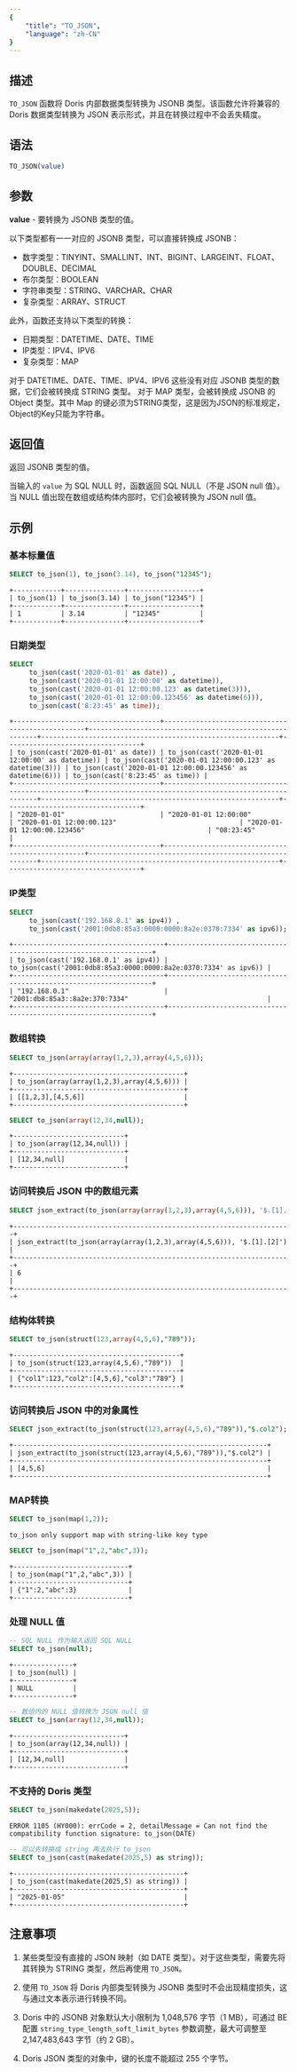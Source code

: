 ```yaml
---
{
    "title": "TO_JSON",
    "language": "zh-CN"
}
---
```


<!-- 
Licensed to the Apache Software Foundation (ASF) under one
or more contributor license agreements.  See the NOTICE file
distributed with this work for additional information
regarding copyright ownership.  The ASF licenses this file
to you under the Apache License, Version 2.0 (the
"License"); you may not use this file except in compliance
with the License.  You may obtain a copy of the License at

  http://www.apache.org/licenses/LICENSE-2.0

Unless required by applicable law or agreed to in writing,
software distributed under the License is distributed on an
"AS IS" BASIS, WITHOUT WARRANTIES OR CONDITIONS OF ANY
KIND, either express or implied.  See the License for the
specific language governing permissions and limitations
under the License.
-->

## 描述

`TO_JSON` 函数将 Doris 内部数据类型转换为 JSONB 类型。该函数允许将兼容的 Doris 数据类型转换为 JSON 表示形式，并且在转换过程中不会丢失精度。

## 语法

```sql
TO_JSON(value)
```

## 参数

**value** - 要转换为 JSONB 类型的值。

以下类型都有一一对应的 JSONB 类型，可以直接转换成 JSONB：
- 数字类型：TINYINT、SMALLINT、INT、BIGINT、LARGEINT、FLOAT、DOUBLE、DECIMAL
- 布尔类型：BOOLEAN
- 字符串类型：STRING、VARCHAR、CHAR
- 复杂类型：ARRAY、STRUCT

此外，函数还支持以下类型的转换：
- 日期类型：DATETIME、DATE、TIME
- IP类型：IPV4、IPV6
- 复杂类型：MAP

对于 DATETIME、DATE、TIME、IPV4、IPV6 这些没有对应 JSONB 类型的数据，它们会被转换成 STRING 类型。
对于 MAP 类型，会被转换成 JSONB 的 Object 类型。其中 Map 的键必须为STRING类型，这是因为JSON的标准规定，Object的Key只能为字符串。

## 返回值

返回 JSONB 类型的值。

当输入的 `value` 为 SQL NULL 时，函数返回 SQL NULL（不是 JSON null 值）。当 NULL 值出现在数组或结构体内部时，它们会被转换为 JSON null 值。

## 示例

### 基本标量值

```sql
SELECT to_json(1), to_json(3.14), to_json("12345");
```

```text
+------------+---------------+------------------+
| to_json(1) | to_json(3.14) | to_json("12345") |
+------------+---------------+------------------+
| 1          | 3.14          | "12345"          |
+------------+---------------+------------------+
```

### 日期类型

```sql
SELECT 
     to_json(cast('2020-01-01' as date)) , 
     to_json(cast('2020-01-01 12:00:00' as datetime)),
     to_json(cast('2020-01-01 12:00:00.123' as datetime(3))),
     to_json(cast('2020-01-01 12:00:00.123456' as datetime(6))),
     to_json(cast('8:23:45' as time));
```

```text
+-------------------------------------+--------------------------------------------------+---------------------------------------------------------+------------------------------------------------------------+----------------------------------+
| to_json(cast('2020-01-01' as date)) | to_json(cast('2020-01-01 12:00:00' as datetime)) | to_json(cast('2020-01-01 12:00:00.123' as datetime(3))) | to_json(cast('2020-01-01 12:00:00.123456' as datetime(6))) | to_json(cast('8:23:45' as time)) |
+-------------------------------------+--------------------------------------------------+---------------------------------------------------------+------------------------------------------------------------+----------------------------------+
| "2020-01-01"                        | "2020-01-01 12:00:00"                            | "2020-01-01 12:00:00.123"                               | "2020-01-01 12:00:00.123456"                               | "08:23:45"                       |
+-------------------------------------+--------------------------------------------------+---------------------------------------------------------+------------------------------------------------------------+----------------------------------+
```


### IP类型

```sql
SELECT 
     to_json(cast('192.168.0.1' as ipv4)) , 
     to_json(cast('2001:0db8:85a3:0000:0000:8a2e:0370:7334' as ipv6));
```

```text
+--------------------------------------+------------------------------------------------------------------+
| to_json(cast('192.168.0.1' as ipv4)) | to_json(cast('2001:0db8:85a3:0000:0000:8a2e:0370:7334' as ipv6)) |
+--------------------------------------+------------------------------------------------------------------+
| "192.168.0.1"                        | "2001:db8:85a3::8a2e:370:7334"                                   |
+--------------------------------------+------------------------------------------------------------------+
```

### 数组转换

```sql
SELECT to_json(array(array(1,2,3),array(4,5,6)));
```

```text
+-------------------------------------------+
| to_json(array(array(1,2,3),array(4,5,6))) |
+-------------------------------------------+
| [[1,2,3],[4,5,6]]                         |
+-------------------------------------------+
```

```sql
SELECT to_json(array(12,34,null));
```

```text
+----------------------------+
| to_json(array(12,34,null)) |
+----------------------------+
| [12,34,null]               |
+----------------------------+
```

### 访问转换后 JSON 中的数组元素

```sql
SELECT json_extract(to_json(array(array(1,2,3),array(4,5,6))), '$.[1].[2]');
```

```text
+----------------------------------------------------------------------+
| json_extract(to_json(array(array(1,2,3),array(4,5,6))), '$.[1].[2]') |
+----------------------------------------------------------------------+
| 6                                                                    |
+----------------------------------------------------------------------+
```

### 结构体转换

```sql
SELECT to_json(struct(123,array(4,5,6),"789"));
```

```text
+------------------------------------------+
| to_json(struct(123,array(4,5,6),"789"))  |
+------------------------------------------+
| {"col1":123,"col2":[4,5,6],"col3":"789"} |
+------------------------------------------+
```

### 访问转换后 JSON 中的对象属性

```sql
SELECT json_extract(to_json(struct(123,array(4,5,6),"789")),"$.col2");
```

```text
+----------------------------------------------------------------+
| json_extract(to_json(struct(123,array(4,5,6),"789")),"$.col2") |
+----------------------------------------------------------------+
| [4,5,6]                                                        |
+----------------------------------------------------------------+
```


### MAP转换

```sql
SELECT to_json(map(1,2));  
```

```text
to_json only support map with string-like key type
```



```sql
SELECT to_json(map("1",2,"abc",3));  
```

```text
+-----------------------------+
| to_json(map("1",2,"abc",3)) |
+-----------------------------+
| {"1":2,"abc":3}             |
+-----------------------------+
```

### 处理 NULL 值

```sql
-- SQL NULL 作为输入返回 SQL NULL
SELECT to_json(null);
```

```text
+---------------+
| to_json(null) |
+---------------+
| NULL          |
+---------------+
```

```sql
-- 数组内的 NULL 值转换为 JSON null 值
SELECT to_json(array(12,34,null));
```

```text
+----------------------------+
| to_json(array(12,34,null)) |
+----------------------------+
| [12,34,null]               |
+----------------------------+
```

### 不支持的 Doris 类型

```sql
SELECT to_json(makedate(2025,5));
```

```text
ERROR 1105 (HY000): errCode = 2, detailMessage = Can not find the compatibility function signature: to_json(DATE)
```

```sql
-- 可以先转换成 string 再去执行 to_json
SELECT to_json(cast(makedate(2025,5) as string));
```

```text
+-------------------------------------------+
| to_json(cast(makedate(2025,5) as string)) |
+-------------------------------------------+
| "2025-01-05"                              |
+-------------------------------------------+
```

## 注意事项

1. 某些类型没有直接的 JSON 映射（如 DATE 类型）。对于这些类型，需要先将其转换为 STRING 类型，然后再使用 `TO_JSON`。

2. 使用 `TO_JSON` 将 Doris 内部类型转换为 JSONB 类型时不会出现精度损失，这与通过文本表示进行转换不同。

3. Doris 中的 JSONB 对象默认大小限制为 1,048,576 字节（1 MB），可通过 BE 配置 `string_type_length_soft_limit_bytes` 参数调整，最大可调整至 2,147,483,643 字节（约 2 GB）。

4. Doris JSON 类型的对象中，键的长度不能超过 255 个字节。



